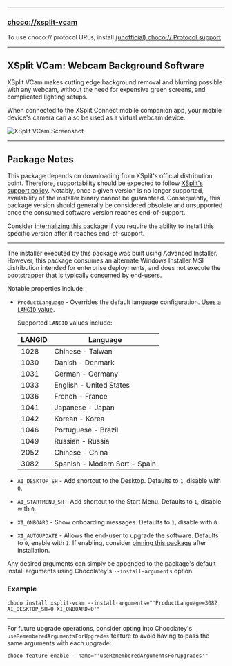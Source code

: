 
---

### [choco://xsplit-vcam](choco://xsplit-vcam)

To use choco:// protocol URLs, install [(unofficial) choco:// Protocol support](https://community.chocolatey.org/packages/choco-protocol-support)

---

## XSplit VCam: Webcam Background Software

XSplit VCam makes cutting edge background removal and blurring possible with any webcam, without the need for expensive green screens, and complicated lighting setups.

When connected to the XSplit Connect mobile companion app, your mobile device's camera can also be used as a virtual webcam device.

![XSplit VCam Screenshot](https://cdn.jsdelivr.net/gh/brogers5/chocolatey-package-xsplit-vcam@722c25cd4691ebbc1a359cc61a7f7fd08738d355/Screenshot.png)

---

## Package Notes

This package depends on downloading from XSplit's official distribution point. Therefore, supportability should be expected to follow [XSplit's support policy](https://www.xsplit.com/blog/xsplit-version-updates). Notably, once a given version is no longer supported, availability of the installer binary cannot be guaranteed. Consequently, this package version should generally be considered obsolete and unsupported once the consumed software version reaches end-of-support.

Consider [internalizing this package](https://docs.chocolatey.org/en-us/guides/create/recompile-packages) if you require the ability to install this specific version after it reaches end-of-support.

---

The installer executed by this package was built using Advanced Installer. However, this package consumes an alternate Windows Installer MSI distribution intended for enterprise deployments, and does not execute the bootstrapper that is typically consumed by end-users.

Notable properties include:

* `ProductLanguage` - Overrides the default language configuration. [Uses a `LANGID` value](https://docs.microsoft.com/en-us/windows/win32/msi/localizing-the-error-and-actiontext-tables).

    Supported `LANGID` values include:

    |LANGID|Language|
    |-|-|
    |1028|Chinese - Taiwan|
    |1030|Danish - Denmark|
    |1031|German - Germany|
    |1033|English - United States|
    |1036|French - France|
    |1041|Japanese - Japan|
    |1042|Korean - Korea|
    |1046|Portuguese - Brazil|
    |1049|Russian - Russia|
    |2052|Chinese - China|
    |3082|Spanish - Modern Sort - Spain|

* `AI_DESKTOP_SH` - Add shortcut to the Desktop. Defaults to `1`, disable with `0`.
* `AI_STARTMENU_SH` - Add shortcut to the Start Menu. Defaults to `1`, disable with `0`.
* `XI_ONBOARD` - Show onboarding messages. Defaults to `1`, disable with `0`.
* `XI_AUTOUPDATE` - Allows the end-user to upgrade the software. Defaults to `0`, enable with `1`. If enabling, consider [pinning this package](https://docs.chocolatey.org/en-us/choco/commands/pin) after installation.

Any desired arguments can simply be appended to the package's default install arguments using Chocolatey's `--install-arguments` option.

### Example

```shell
choco install xsplit-vcam --install-arguments="'ProductLanguage=3082 AI_DESKTOP_SH=0 XI_ONBOARD=0'"
```

---

For future upgrade operations, consider opting into Chocolatey's `useRememberedArgumentsForUpgrades` feature to avoid having to pass the same arguments with each upgrade:

```shell
choco feature enable --name="'useRememberedArgumentsForUpgrades'"
```
